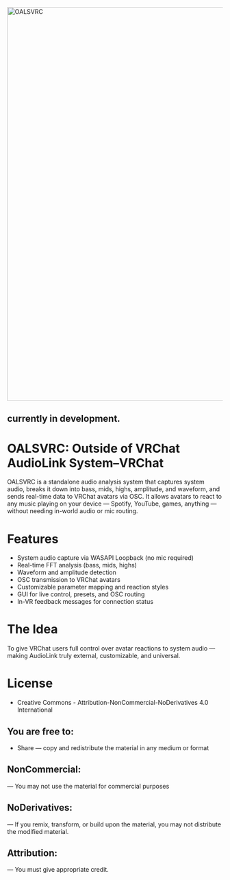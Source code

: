 <img width="947" height="917" alt="OALSVRC" src="https://github.com/user-attachments/assets/15cce5b0-029e-4092-a0a4-574ab43f45ec" />

currently in development.
---
# OALSVRC: Outside of VRChat AudioLink System–VRChat

OALSVRC is a standalone audio analysis system that captures system audio, breaks it down into bass, mids, highs, amplitude, and waveform, and sends real-time data to VRChat avatars via OSC. It allows avatars to react to any music playing on your device — Spotify, YouTube, games, anything — without needing in-world audio or mic routing.

# Features
- System audio capture via WASAPI Loopback (no mic required)
- Real-time FFT analysis (bass, mids, highs)
- Waveform and amplitude detection
- OSC transmission to VRChat avatars
- Customizable parameter mapping and reaction styles
- GUI for live control, presets, and OSC routing
- In-VR feedback messages for connection status

# The Idea
To give VRChat users full control over avatar reactions to system audio — making AudioLink truly external, customizable, and universal.


# License
- Creative Commons - Attribution-NonCommercial-NoDerivatives 4.0 International

## You are free to:
- Share — copy and redistribute the material in any medium or format 

## NonCommercial:
— You may not use the material for commercial purposes 

## NoDerivatives:
— If you remix, transform, or build upon the material, you may not distribute the modified material.
 
## Attribution:
— You must give appropriate credit.
